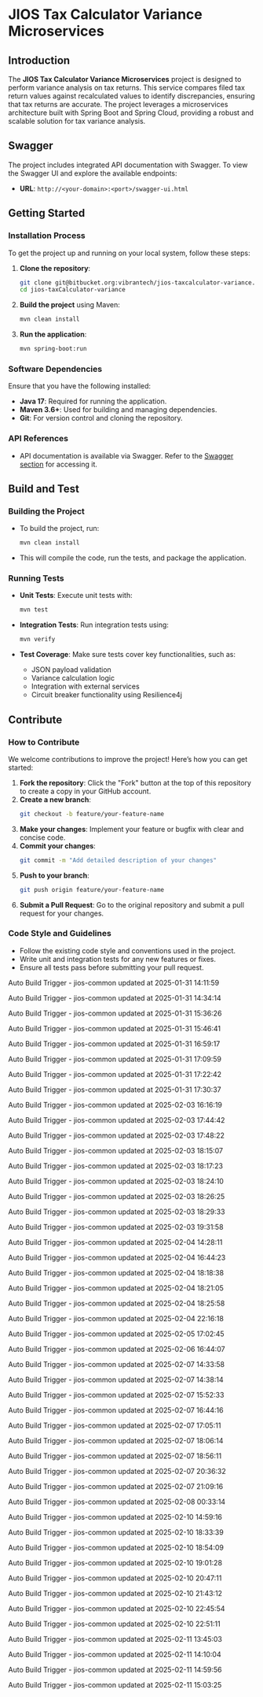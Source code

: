 # JIOS Tax Calculator Variance Microservices

## Introduction

The **JIOS Tax Calculator Variance Microservices** project is designed to perform variance analysis on tax returns. This service compares filed tax return values against recalculated values to identify discrepancies, ensuring that tax returns are accurate. The project leverages a microservices architecture built with Spring Boot and Spring Cloud, providing a robust and scalable solution for tax variance analysis.

## Swagger

The project includes integrated API documentation with Swagger. To view the Swagger UI and explore the available endpoints:

- **URL**: `http://<your-domain>:<port>/swagger-ui.html`

## Getting Started

### Installation Process

To get the project up and running on your local system, follow these steps:

1. **Clone the repository**:
    ```bash
    git clone git@bitbucket.org:vibrantech/jios-taxcalculator-variance.git
    cd jios-taxCalculator-variance
    ```

2. **Build the project** using Maven:
    ```bash
    mvn clean install
    ```

3. **Run the application**:
    ```bash
    mvn spring-boot:run
    ```

### Software Dependencies

Ensure that you have the following installed:

- **Java 17**: Required for running the application.
- **Maven 3.6+**: Used for building and managing dependencies.
- **Git**: For version control and cloning the repository.

### API References

- API documentation is available via Swagger. Refer to the [Swagger section](#swagger) for accessing it.

## Build and Test

### Building the Project

- To build the project, run:
    ```bash
    mvn clean install
    ```

- This will compile the code, run the tests, and package the application.

### Running Tests

- **Unit Tests**: Execute unit tests with:
    ```bash
    mvn test
    ```

- **Integration Tests**: Run integration tests using:
    ```bash
    mvn verify
    ```

- **Test Coverage**: Make sure tests cover key functionalities, such as:
  - JSON payload validation
  - Variance calculation logic
  - Integration with external services
  - Circuit breaker functionality using Resilience4j

## Contribute

### How to Contribute

We welcome contributions to improve the project! Here’s how you can get started:

1. **Fork the repository**: Click the "Fork" button at the top of this repository to create a copy in your GitHub account.
2. **Create a new branch**: 
    ```bash
    git checkout -b feature/your-feature-name
    ```
3. **Make your changes**: Implement your feature or bugfix with clear and concise code.
4. **Commit your changes**: 
    ```bash
    git commit -m "Add detailed description of your changes"
    ```
5. **Push to your branch**:
    ```bash
    git push origin feature/your-feature-name
    ```
6. **Submit a Pull Request**: Go to the original repository and submit a pull request for your changes.

### Code Style and Guidelines

- Follow the existing code style and conventions used in the project.
- Write unit and integration tests for any new features or fixes.
- Ensure all tests pass before submitting your pull request.

Auto Build Trigger - jios-common updated at 2025-01-31 14:11:59

Auto Build Trigger - jios-common updated at 2025-01-31 14:34:14

Auto Build Trigger - jios-common updated at 2025-01-31 15:36:26

Auto Build Trigger - jios-common updated at 2025-01-31 15:46:41

Auto Build Trigger - jios-common updated at 2025-01-31 16:59:17

Auto Build Trigger - jios-common updated at 2025-01-31 17:09:59

Auto Build Trigger - jios-common updated at 2025-01-31 17:22:42

Auto Build Trigger - jios-common updated at 2025-01-31 17:30:37

Auto Build Trigger - jios-common updated at 2025-02-03 16:16:19

Auto Build Trigger - jios-common updated at 2025-02-03 17:44:42

Auto Build Trigger - jios-common updated at 2025-02-03 17:48:22

Auto Build Trigger - jios-common updated at 2025-02-03 18:15:07

Auto Build Trigger - jios-common updated at 2025-02-03 18:17:23

Auto Build Trigger - jios-common updated at 2025-02-03 18:24:10

Auto Build Trigger - jios-common updated at 2025-02-03 18:26:25

Auto Build Trigger - jios-common updated at 2025-02-03 18:29:33

Auto Build Trigger - jios-common updated at 2025-02-03 19:31:58

Auto Build Trigger - jios-common updated at 2025-02-04 14:28:11

Auto Build Trigger - jios-common updated at 2025-02-04 16:44:23

Auto Build Trigger - jios-common updated at 2025-02-04 18:18:38

Auto Build Trigger - jios-common updated at 2025-02-04 18:21:05

Auto Build Trigger - jios-common updated at 2025-02-04 18:25:58

Auto Build Trigger - jios-common updated at 2025-02-04 22:16:18

Auto Build Trigger - jios-common updated at 2025-02-05 17:02:45

Auto Build Trigger - jios-common updated at 2025-02-06 16:44:07

Auto Build Trigger - jios-common updated at 2025-02-07 14:33:58

Auto Build Trigger - jios-common updated at 2025-02-07 14:38:14

Auto Build Trigger - jios-common updated at 2025-02-07 15:52:33

Auto Build Trigger - jios-common updated at 2025-02-07 16:44:16

Auto Build Trigger - jios-common updated at 2025-02-07 17:05:11

Auto Build Trigger - jios-common updated at 2025-02-07 18:06:14

Auto Build Trigger - jios-common updated at 2025-02-07 18:56:11

Auto Build Trigger - jios-common updated at 2025-02-07 20:36:32

Auto Build Trigger - jios-common updated at 2025-02-07 21:09:16

Auto Build Trigger - jios-common updated at 2025-02-08 00:33:14

Auto Build Trigger - jios-common updated at 2025-02-10 14:59:16

Auto Build Trigger - jios-common updated at 2025-02-10 18:33:39

Auto Build Trigger - jios-common updated at 2025-02-10 18:54:09

Auto Build Trigger - jios-common updated at 2025-02-10 19:01:28

Auto Build Trigger - jios-common updated at 2025-02-10 20:47:11

Auto Build Trigger - jios-common updated at 2025-02-10 21:43:12

Auto Build Trigger - jios-common updated at 2025-02-10 22:45:54

Auto Build Trigger - jios-common updated at 2025-02-10 22:51:11

Auto Build Trigger - jios-common updated at 2025-02-11 13:45:03

Auto Build Trigger - jios-common updated at 2025-02-11 14:10:04

Auto Build Trigger - jios-common updated at 2025-02-11 14:59:56

Auto Build Trigger - jios-common updated at 2025-02-11 15:03:25
